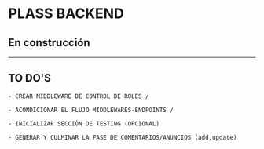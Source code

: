 # PLASS BACKEND

## En construcción

---

## TO DO'S

    - CREAR MIDDLEWARE DE CONTROL DE ROLES /

    - ACONDICIONAR EL FLUJO MIDDLEWARES-ENDPOINTS /

    - INICIALIZAR SECCIÓN DE TESTING (OPCIONAL)

    - GENERAR Y CULMINAR LA FASE DE COMENTARIOS/ANUNCIOS (add,update)